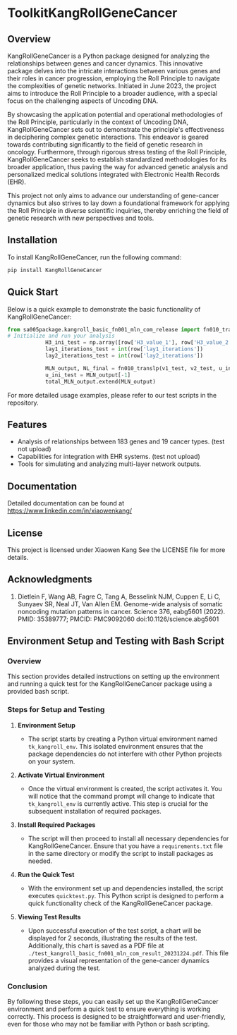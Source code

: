 # ToolkitKangRollGeneCancer



## Overview
KangRollGeneCancer is a Python package designed for analyzing the relationships between genes and cancer dynamics. This innovative package delves into the intricate interactions between various genes and their roles in cancer progression, employing the Roll Principle to navigate the complexities of genetic networks. Initiated in June 2023, the project aims to introduce the Roll Principle to a broader audience, with a special focus on the challenging aspects of Uncoding DNA.

By showcasing the application potential and operational methodologies of the Roll Principle, particularly in the context of Uncoding DNA, KangRollGeneCancer sets out to demonstrate the principle's effectiveness in deciphering complex genetic interactions. This endeavor is geared towards contributing significantly to the field of genetic research in oncology. Furthermore, through rigorous stress testing of the Roll Principle, KangRollGeneCancer seeks to establish standardized methodologies for its broader application, thus paving the way for advanced genetic analysis and personalized medical solutions integrated with Electronic Health Records (EHR).


This project not only aims to advance our understanding of gene-cancer dynamics but also strives to lay down a foundational framework for applying the Roll Principle in diverse scientific inquiries, thereby enriching the field of genetic research with new perspectives and tools.


## Installation

To install KangRollGeneCancer, run the following command:

```bash
pip install KangRollGeneCancer
```

## Quick Start

Below is a quick example to demonstrate the basic functionality of KangRollGeneCancer:

```python
from sa005package.kangroll_basic_fn001_mln_com_release import fn010_translp  
# Initialize and run your analysis 
            H3_ini_test = np.array([row['H3_value_1'], row['H3_value_2'], row['H3_value_3'], row['H3_value_4']])
            lay1_iterations_test = int(row['lay1_iterations'])
            lay2_iterations_test = int(row['lay2_iterations'])

            MLN_output, NL_final = fn010_translp(v1_test, v2_test, u_ini_test, H3_ini_test, lay1_iterations_test, lay2_iterations_test, debug_mode=False, test_random=True)
            u_ini_test = MLN_output[-1]
            total_MLN_output.extend(MLN_output)

```

For more detailed usage examples, please refer to our test scripts in the repository.

## Features

- Analysis of relationships between 183 genes and 19 cancer types. (test not upload)
- Capabilities for integration with EHR systems. (test not upload)
- Tools for simulating and analyzing multi-layer network outputs.

## Documentation

Detailed documentation can be found at https://www.linkedin.com/in/xiaowenkang/


## License

This project is licensed under Xiaowen Kang See the LICENSE file for more details.

## Acknowledgments

1.  Dietlein F, Wang AB, Fagre C, Tang A, Besselink NJM, Cuppen E, Li C, Sunyaev SR, Neal JT, Van Allen EM. Genome-wide analysis of somatic noncoding mutation patterns in cancer. Science 376, eabg5601 (2022). PMID: 35389777; PMCID: PMC9092060 doi:10.1126/science.abg5601



## Environment Setup and Testing with Bash Script

### Overview
This section provides detailed instructions on setting up the environment and running a quick test for the KangRollGeneCancer package using a provided bash script.

### Steps for Setup and Testing

1. **Environment Setup**
   - The script starts by creating a Python virtual environment named `tk_kangroll_env`. This isolated environment ensures that the package dependencies do not interfere with other Python projects on your system.

2. **Activate Virtual Environment**
   - Once the virtual environment is created, the script activates it. You will notice that the command prompt will change to indicate that `tk_kangroll_env` is currently active. This step is crucial for the subsequent installation of required packages.

3. **Install Required Packages**
   - The script will then proceed to install all necessary dependencies for KangRollGeneCancer. Ensure that you have a `requirements.txt` file in the same directory or modify the script to install packages as needed.

4. **Run the Quick Test**
   - With the environment set up and dependencies installed, the script executes `quicktest.py`. This Python script is designed to perform a quick functionality check of the KangRollGeneCancer package.

5. **Viewing Test Results**
   - Upon successful execution of the test script, a chart will be displayed for 2 seconds, illustrating the results of the test. Additionally, this chart is saved as a PDF file at `./test_kangroll_basic_fn001_mln_com_result_20231224.pdf`. This file provides a visual representation of the gene-cancer dynamics analyzed during the test.

### Conclusion
By following these steps, you can easily set up the KangRollGeneCancer environment and perform a quick test to ensure everything is working correctly. This process is designed to be straightforward and user-friendly, even for those who may not be familiar with Python or bash scripting.





